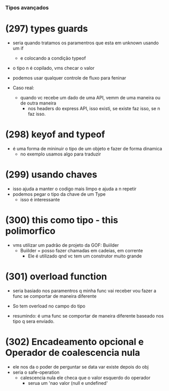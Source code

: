 ### Tipos avançados

# (297) types guards
  - seria quando tratamos os paramentros que esta em unknown usando um if
    - e colocando a condição typeof

  - o tipo n é copilado, vms checar o valor
  - podemos usar qualquer controle de fluxo para feninar

  - Caso real:
    - quando vc recebe um dado de uma API, vemm de uma maneira ou de outra
      maneira
      - nos headers do express API, isso existi, se existe faz isso, se n
      faz isso.

# (298) keyof and typeof
  - é uma forma de mininuir o tipo de um objeto e fazer de forma dinamica
    - no exemplo usamos algo para traduzir

# (299) usando chaves
  - isso ajuda a manter o codigo mais limpo e ajuda a n repetir
  - podemos pegar o tipo da chave de um Type
    - isso é interessante

# (300) this como tipo - this polimorfico
  - vms utilizar um padrão de projeto da GOF: Buiilder
    - Buiilder = posso fazer chamadas em cadeias, em corrente
      - Ele é utilizado qnd vc tem um construtor muito grande

# (301) overload function
  - seria basiado nos paramentros q minha func vai receber vou
    fazer a func se comportar de maneira diferente
  - So tem overload no campo do tipo

  - resumindo: é uma func se comportar de maneira diferente
    baseado nos tipo q sera enviado.

# (302) Encadeamento opcional e Operador de coalescencia nula
  - ele nos da o poder de perguntar se data var existe depois do obj
  - seria o safe-operation
    - calescencia nula ele checa que o valor esquerdo do operador 
      - serua um 'nao valor (null e undefined'
